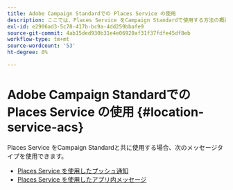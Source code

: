 ```yaml
---
title: Adobe Campaign Standardでの Places Service の使用
description: ここでは、Places Service をCampaign Standardで使用する方法の概要を説明します。
exl-id: e2906ad3-5c78-417b-bc9a-4dd259bbafe9
source-git-commit: 4ab15ded930b31e4e06920af31f37fdfe45df8eb
workflow-type: tm+mt
source-wordcount: '53'
ht-degree: 0%

---
```


# Adobe Campaign Standardでの Places Service の使用 {#location-service-acs}

Places Service をCampaign Standardと共に使用する場合、次のメッセージタイプを使用できます。

* [Places Service を使用したプッシュ通知](/help/use-places-with-other-solutions/places-acs/places-acs-push-notifications.md)
* [Places Service を使用したアプリ内メッセージ](/help/use-places-with-other-solutions/places-acs/places-acs-in-app-messages.md)
